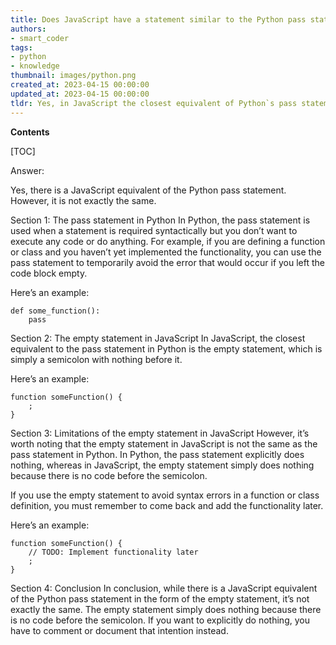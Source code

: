 ```yaml
---
title: Does JavaScript have a statement similar to the Python pass statement that performs no action?
authors:
- smart_coder
tags:
- python
- knowledge
thumbnail: images/python.png
created_at: 2023-04-15 00:00:00
updated_at: 2023-04-15 00:00:00
tldr: Yes, in JavaScript the closest equivalent of Python`s pass statement that does nothing is an empty block statement, which is denoted by a pair of curly braces with nothing in between them.
---
```


**Contents**

[TOC]

Answer:

Yes, there is a JavaScript equivalent of the Python pass statement. However, it is not exactly the same. 

Section 1: The pass statement in Python
In Python, the pass statement is used when a statement is required syntactically but you don’t want to execute any code or do anything. For example, if you are defining a function or class and you haven’t yet implemented the functionality, you can use the pass statement to temporarily avoid the error that would occur if you left the code block empty. 

Here’s an example:

```
def some_function():
    pass
```

Section 2: The empty statement in JavaScript
In JavaScript, the closest equivalent to the pass statement in Python is the empty statement, which is simply a semicolon with nothing before it. 

Here’s an example:

```
function someFunction() {
    ;
}
```

Section 3: Limitations of the empty statement in JavaScript
However, it’s worth noting that the empty statement in JavaScript is not the same as the pass statement in Python. In Python, the pass statement explicitly does nothing, whereas in JavaScript, the empty statement simply does nothing because there is no code before the semicolon. 

If you use the empty statement to avoid syntax errors in a function or class definition, you must remember to come back and add the functionality later. 

Here’s an example:

```
function someFunction() {
    // TODO: Implement functionality later
    ;
}
```

Section 4: Conclusion
In conclusion, while there is a JavaScript equivalent of the Python pass statement in the form of the empty statement, it’s not exactly the same. The empty statement simply does nothing because there is no code before the semicolon. If you want to explicitly do nothing, you have to comment or document that intention instead.
